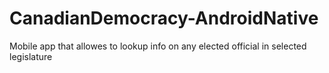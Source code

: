 # CanadianDemocracy-AndroidNative
Mobile app that allowes to lookup info on any elected official in selected legislature
